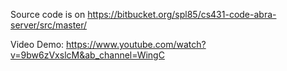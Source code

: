 Source code is on https://bitbucket.org/spl85/cs431-code-abra-server/src/master/

Video Demo: https://www.youtube.com/watch?v=9bw6zVxslcM&ab_channel=WingC
